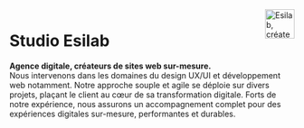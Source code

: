 <a href="https://esilab.fr" target="_blank">
    <picture>
        <source align="right" media="(prefers-color-scheme: dark)" srcset="https://esilab.fr/esilab-logo-light.svg">
        <img align="right" alt="Esilab, créateurs de sites web sur-mesure" height="52" src="https://esilab.fr/esilab-logo.svg">
    </picture>
</a>

# Studio Esilab

**Agence digitale, créateurs de sites web sur-mesure.**
<br>
Nous intervenons dans les domaines du design UX/UI et développement web notamment. Notre approche souple et agile se déploie sur divers projets, plaçant le client au cœur de sa transformation digitale. Forts de notre expérience, nous assurons un accompagnement complet pour des expériences digitales sur-mesure, performantes et durables.

<!-- - [L'agence](https://esilab.fr) -->
<!-- - [L'équipe](https://esilab.fr.dev.esilab.fr/lagence) -->
<!-- - [Projets](https://esilab.fr.dev.esilab.fr/projets) -->
